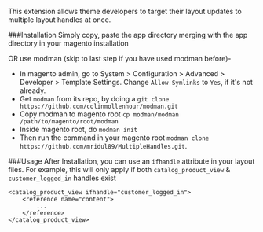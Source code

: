 This extension allows theme developers to target their layout updates to multiple layout handles at once.

###Installation
Simply copy, paste the app directory merging with the app directory in your magento installation

OR use modman (skip to last step if you have used modman before)-

* In magento admin, go to System > Configuration > Advanced > Developer > Template Settings. Change `Allow Symlinks` to `Yes`, if it's not already.
* Get `modman` from its repo, by doing a `git clone https://github.com/colinmollenhour/modman.git`
* Copy modman to magento root `cp modman/modman /path/to/magento/root/modman`
* Inside magento root, do `modman init`
* Then run the command in your magento root `modman clone https://github.com/mridul89/MultipleHandles.git`.

###Usage
After Installation, you can use an `ifhandle` attribute in your layout files. For example, this will only apply if both `catalog_product_view` & `customer_logged_in` handles exist

    <catalog_product_view ifhandle="customer_logged_in">
        <reference name="content">
            ...
        </reference>
    </catalog_product_view>